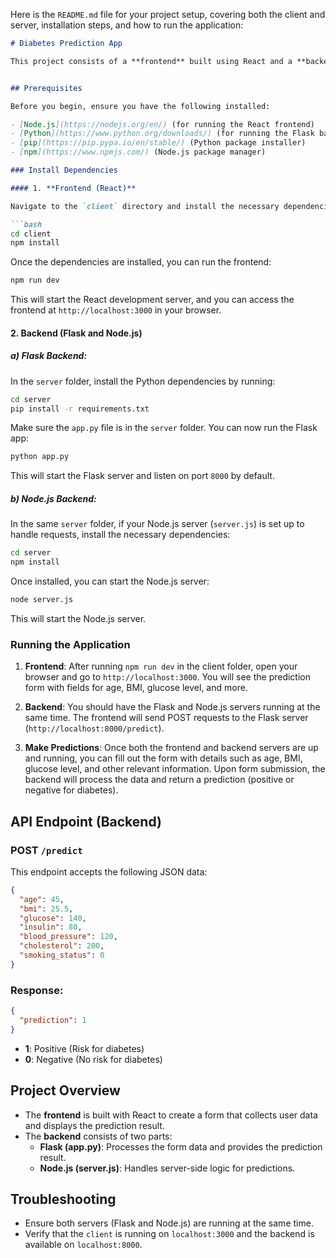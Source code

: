 



Here is the `README.md` file for your project setup, covering both the client and server, installation steps, and how to run the application:

```markdown
# Diabetes Prediction App

This project consists of a **frontend** built using React and a **backend** built using Flask and Node.js. The app predicts whether a person is at risk for diabetes based on various input parameters.


## Prerequisites

Before you begin, ensure you have the following installed:

- [Node.js](https://nodejs.org/en/) (for running the React frontend)
- [Python](https://www.python.org/downloads/) (for running the Flask backend)
- [pip](https://pip.pypa.io/en/stable/) (Python package installer)
- [npm](https://www.npmjs.com/) (Node.js package manager)

### Install Dependencies

#### 1. **Frontend (React)**

Navigate to the `client` directory and install the necessary dependencies:

```bash
cd client
npm install
```

Once the dependencies are installed, you can run the frontend:

```bash
npm run dev
```

This will start the React development server, and you can access the frontend at `http://localhost:3000` in your browser.

#### 2. **Backend (Flask and Node.js)**

##### a) **Flask Backend**:

In the `server` folder, install the Python dependencies by running:

```bash
cd server
pip install -r requirements.txt
```

Make sure the `app.py` file is in the `server` folder. You can now run the Flask app:

```bash
python app.py
```

This will start the Flask server and listen on port `8000` by default.

##### b) **Node.js Backend**:

In the same `server` folder, if your Node.js server (`server.js`) is set up to handle requests, install the necessary dependencies:

```bash
cd server
npm install
```

Once installed, you can start the Node.js server:

```bash
node server.js
```

This will start the Node.js server.

### Running the Application

1. **Frontend**: After running `npm run dev` in the client folder, open your browser and go to `http://localhost:3000`. You will see the prediction form with fields for age, BMI, glucose level, and more.

2. **Backend**: You should have the Flask and Node.js servers running at the same time. The frontend will send POST requests to the Flask server (`http://localhost:8000/predict`).

3. **Make Predictions**: Once both the frontend and backend servers are up and running, you can fill out the form with details such as age, BMI, glucose level, and other relevant information. Upon form submission, the backend will process the data and return a prediction (positive or negative for diabetes).

## API Endpoint (Backend)

### POST `/predict`

This endpoint accepts the following JSON data:

```json
{
  "age": 45,
  "bmi": 25.5,
  "glucose": 140,
  "insulin": 80,
  "blood_pressure": 120,
  "cholesterol": 200,
  "smoking_status": 0
}
```

### Response:

```json
{
  "prediction": 1
}
```

- **1**: Positive (Risk for diabetes)
- **0**: Negative (No risk for diabetes)

## Project Overview

- The **frontend** is built with React to create a form that collects user data and displays the prediction result.
- The **backend** consists of two parts:
  - **Flask (app.py)**: Processes the form data and provides the prediction result.
  - **Node.js (server.js)**: Handles server-side logic for predictions.

## Troubleshooting

- Ensure both servers (Flask and Node.js) are running at the same time.
- Verify that the `client` is running on `localhost:3000` and the backend is available on `localhost:8000`.

